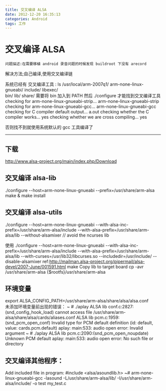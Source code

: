 ```yaml
---
title: 交叉编译 ALSA
date: 2012-12-20 16:35:13
categories: Android
tags: 工作
---
```


# 交叉编译 ALSA
	问题描述:在需要移植 android 录音问题的时候发现 buildroot 下没有 arecord

解决方法;自己编译,使用交叉编译链

系统已经有 交叉编译工具 : 
ls /usr/local/arm-2007q1/
arm-none-linux-gnueabi/ include/                libexec/                
bin/                    lib/                    share/
需要将 bin 加入到 PATH 然后 ./configure 才能找到交叉编译工具
checking for arm-none-linux-gnueabi-strip... arm-none-linux-gnueabi-strip
checking for arm-none-linux-gnueabi-gcc... arm-none-linux-gnueabi-gcc
checking for C compiler default output... a.out
checking whether the C compiler works... yes
checking whether we are cross compiling... yes

否则找不到就使用系统默认的 gcc 工具编译了

---

## 下载
http://www.alsa-project.org/main/index.php/Download
## 交叉编译 alsa-lib
./configure --host=arm-none-linux-gnueabi --prefix=/usr/share/arm-alsa   
make & make install                                                                                        
## 交叉编译 alsa-utils
./configure --host=arm-none-linux-gnueabi --with-alsa-inc-prefix=/usr/share/arm-alsa/include --with-alsa-prefix=/usr/share/arm-alsa/lib --without-alsamixer // avoid the ncurses lib 

  使用 
./configure --host=arm-none-linux-gnueabi --with-alsa-inc-prefix=/usr/share/arm-alsa/include --with-alsa-prefix=/usr/share/arm-alsa/lib --with-curses=/usr/lib32/libcurses.so --includedir=/usr/include/ --disable-alsamixer
   ref:http://mailman.alsa-project.org/pipermail/alsa-devel/2007-June/001591.html
make
Copy lib to target board
cp -avr /usr/share/arm-alsa {$rootfs}/usr/share/arm-alsa
## 环境变量
export ALSA_CONFIG_PATH=/usr/share/arm-alsa/share/alsa/alsa.conf                                         
未添加环境变量前出现的错误：
~ # ./aplay 
ALSA lib conf.c:2827:(snd_config_hook_load) cannot access file /usr/share/arm-alsa/share/alsa/cards/aliases.conf
ALSA lib pcm.c:1959:(snd_pcm_open_conf) Invalid type for PCM default definition (id: default, value: cards.pcm.default)
aplay: main:533: audio open error: Invalid argument
~ # ./aplay 
ALSA lib pcm.c:2090:(snd_pcm_open_noupdate) Unknown PCM default
aplay: main:533: audio open error: No such file or directory

## 交叉编译其他程序：
Add included file in program: #include <alsa/asoundlib.h>
~# arm-none-linux-gnueabi-gcc -lasound -L/usr/share/arm-alsa/lib/ -I/usr/share/arm-alsa/include/ -o test my_test.c

